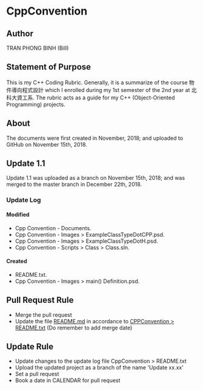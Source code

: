 # CppConvention
## Author
TRAN PHONG BINH (Bill)
## Statement of Purpose
This is my C++ Coding Rubric. Generally, it is a summarize of the course 物件導向程式設計 which I enrolled during my 1st semester of the 2nd year at 北科大資工系. The rubric acts as a guide for my C++ (Object-Oriented Programming) projects.
## About
The documents were first created in November, 2018; and uploaded to GitHub on November 15th, 2018.
## Update 1.1
Update 1.1 was uploaded as a branch on November 15th, 2018; and was merged to the master branch in December 22th, 2018.
### Update Log
#### Modified
* Cpp Convention - Documents.
* Cpp Convention - Images > ExampleClassTypeDotCPP.psd.
* Cpp Convention - Images > ExampleClassTypeDotH.psd.
* Cpp Convention - Scripts > Class > Class.sln.
#### Created
* README.txt.
* Cpp Convention - Images > main() Definition.psd.
## Pull Request Rule
* Merge the pull request
* Update the file [README.md](https://github.com/phogbinh/CppConvention/blob/master/README.md) in accordance to [CPPConvention > README.txt](https://github.com/phogbinh/CppConvention/blob/master/Cpp%20Convention/README.txt) (Do remember to add merge date)
## Update Rule
* Update changes to the update log file CppConvention > README.txt
* Upload the updated project as a branch of the name 'Update xx.xx'
* Set a pull request
* Book a date in CALENDAR for pull request

